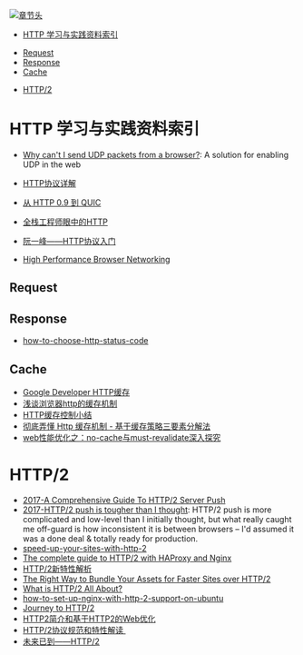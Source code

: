 [![章节头](https://parg.co/UGo)](https://parg.co/b4z) 
 - [HTTP 学习与实践资料索引](#http-%E5%AD%A6%E4%B9%A0%E4%B8%8E%E5%AE%9E%E8%B7%B5%E8%B5%84%E6%96%99%E7%B4%A2%E5%BC%95)
  * [Request](#request)
  * [Response](#response)
  * [Cache](#cache)
- [HTTP/2](#http2) 


# HTTP 学习与实践资料索引

- [Why can't I send UDP packets from a browser?](http://new.gafferongames.com/post/why_cant_i_send_udp_packets_from_a_browser/): A solution for enabling UDP in the web

- [HTTP协议详解](http://mp.weixin.qq.com/s/27zpNIGhVbx-on9FDs_6dw)
- [从 HTTP 0.9 到 QUIC](https://zhuanlan.zhihu.com/p/23366045)

- [全栈工程师眼中的HTTP](HTTP://www.epubit.com.cn/article/378)
- [阮一峰——HTTP协议入门](HTTP://www.ruanyifeng.com/blog/2016/08/HTTP.html?hmsr=toutiao.io&utm_medium=toutiao.io&utm_source=toutiao.io)

- [High Performance Browser Networking](HTTP://chimera.labs.oreilly.com/books/1230000000545/index.html)

## Request
## Response

- [how-to-choose-http-status-code](http://www.infoq.com/cn/news/2015/12/how-to-choose-http-status-code/)
## Cache


- [Google Developer HTTP缓存](https://developers.google.com/web/fundamentals/performance/optimizing-content-efficiency/http-caching?hl=zh-cn#cache-control-)
- [浅谈浏览器http的缓存机制](http://www.cnblogs.com/vajoy/p/5341664.html)
- [HTTP缓存控制小结](http://www.tuicool.com/articles/URJjAb)
- [彻底弄懂 Http 缓存机制 - 基于缓存策略三要素分解法](http://mp.weixin.qq.com/s/qOMO0LIdA47j3RjhbCWUEQ)
- [web性能优化之：no-cache与must-revalidate深入探究](https://zhuanlan.zhihu.com/p/23281814)

# HTTP/2

- [2017-A Comprehensive Guide To HTTP/2 Server Push](https://www.smashingmagazine.com/2017/04/guide-http2-server-push/)
- [2017-HTTP/2 push is tougher than I thought](https://parg.co/bi4): HTTP/2 push is more complicated and low-level than I initially thought, but what really caught me off-guard is how inconsistent it is between browsers – I'd assumed it was a done deal & totally ready for production.
- [speed-up-your-sites-with-http-2](https://medium.com/@WebdesignerDepot/speed-up-your-sites-with-http-2-f6ee33cef6bd#.yzdpzial0)
- [The complete guide to HTTP/2 with HAProxy and Nginx](http://m12.io/blog/http-2-with-haproxy-and-nginx-guide?utm_source=tuicool&utm_medium=referral)
- [HTTP/2新特性解析](http://io.upyun.com/2015/05/13/http2/?utm_source=tuicool&utm_medium=referral)
- [The Right Way to Bundle Your Assets for Faster Sites over HTTP/2](https://medium.com/@asyncmax/the-right-way-to-bundle-your-assets-for-faster-sites-over-http-2-437c37efe3ff#.512pz6h3y)
- [What is HTTP/2 All About?](https://auth0.com/blog/what-is-http2-all-about/?utm_source=tuicool&utm_medium=referral)
- [how-to-set-up-nginx-with-http-2-support-on-ubuntu](https://www.digitalocean.com/community/tutorials/how-to-set-up-nginx-with-http-2-support-on-ubuntu-16-04)
- [Journey to HTTP/2](http://kamranahmed.info/blog/2016/08/13/http-in-depth/?utm_source=mybridge&utm_medium=email&utm_campaign=read_more)
- [HTTP2简介和基于HTTP2的Web优化](https://github.com/creeperyang/blog/issues/23?hmsr=toutiao.io&utm_medium=toutiao.io&utm_source=toutiao.io)
- [HTTP/2协议规范和特性解读 ](https://taozj.org/201612/http2-spec.html?hmsr=toutiao.io&utm_medium=toutiao.io&utm_source=toutiao.io)
- [未来已到——HTTP/2](https://segmentfault.com/a/1190000007637735)


